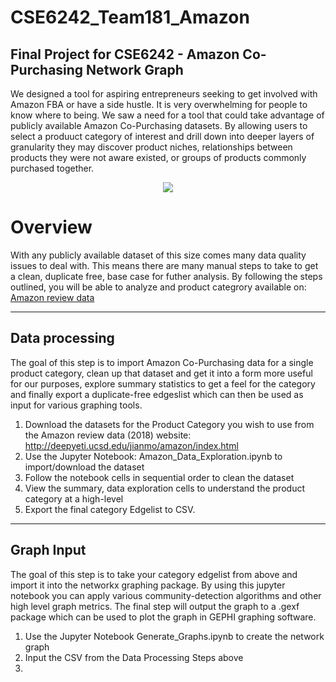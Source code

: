 # CSE6242_Team181_Amazon

## Final Project for CSE6242 - Amazon Co-Purchasing Network Graph

We designed a tool for aspiring entrepreneurs seeking to get involved with Amazon FBA or have a side hustle.  It is very overwhelming for people to know where to being.  We saw a need for a tool that could take advantage of publicly available Amazon Co-Purchasing datasets.  By allowing users to select a produuct category of interest and drill down into deeper layers of granularity they may discover product niches, relationships between products they were not aware existed, or groups of products commonly purchased together.


<p align="center">
  <img src="https://github.com/0n0n0m0uz/CSE6242_Team181_Amazon/blob/main/images/LeidenImg.png"/>
</p>

# Overview

With any publicly available dataset of this size comes many data quality issues to deal with.  This means there are many manual steps to take to get a clean, duplicate free, base case for futher analysis.  By following the steps outlined, you will be able to analyze and product categrory available on: 
[Amazon review data](http://deepyeti.ucsd.edu/jianmo/amazon/index.html)

***
## Data processing

The goal of this step is to import Amazon Co-Purchasing data for a single product category, clean up that dataset and get it into a form more useful for our purposes, explore summary statistics to get a feel for the category and finally export a duplicate-free edgeslist which can then be used as input for various graphing tools.

1. Download the datasets for the Product Category you wish to use from the Amazon review data (2018) website:
http://deepyeti.ucsd.edu/jianmo/amazon/index.html
2. Use the Jupyter Notebook: Amazon_Data_Exploration.ipynb to import/download the dataset
3. Follow the notebook cells in sequential order to clean the dataset
4. View the summary, data exploration cells to understand the product category at a high-level
5. Export the final category Edgelist to CSV.

***
## Graph Input

The goal of this step is to take your category edgelist from above and import it into the networkx graphing package.  By using this jupyter notebook you can apply various community-detection algorithms and other high level graph metrics.  The final step will output the graph to a .gexf package which can be used to plot the graph in GEPHI graphing software.

1. Use the Jupyter Notebook Generate_Graphs.ipynb to create the network graph
2. Input the CSV from the Data Processing Steps above
3. 
